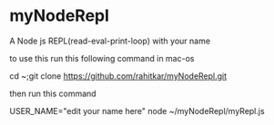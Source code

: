 # myNodeRepl

A Node js REPL(read-eval-print-loop) with your name 

to use this run this following command in mac-os

cd ~;git clone https://github.com/rahitkar/myNodeRepl.git

then run this command 
 
USER_NAME="edit your name here" node ~/myNodeRepl/myRepl.js
